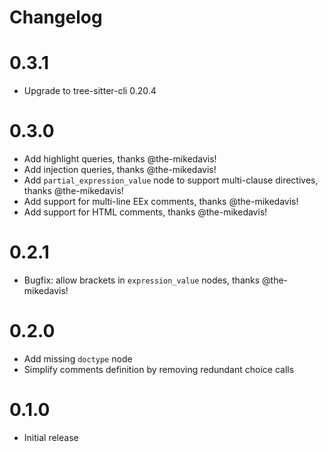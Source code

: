 # Changelog

# 0.3.1

- Upgrade to tree-sitter-cli 0.20.4

# 0.3.0

- Add highlight queries, thanks @the-mikedavis!
- Add injection queries, thanks @the-mikedavis!
- Add `partial_expression_value` node to support multi-clause directives, thanks @the-mikedavis!
- Add support for multi-line EEx comments, thanks @the-mikedavis!
- Add support for HTML comments, thanks @the-mikedavis!

# 0.2.1

- Bugfix: allow brackets in `expression_value` nodes, thanks @the-mikedavis!

# 0.2.0

- Add missing `doctype` node
- Simplify comments definition by removing redundant choice calls

# 0.1.0

- Initial release
